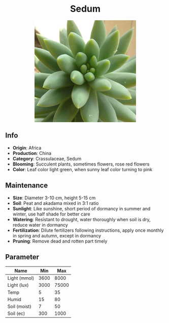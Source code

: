 <h1 align='center'>Sedum</h1>
<p align="center">
    <img 
        align='center'
        width='320'
        src="../images/sedum.png" 
        alt='Sedum' />
</p>

## Info

 - **Origin**: Africa
 - **Production**: China
 - **Category**: Crassulaceae, Sedum
 - **Blooming**: Succulent plants, sometimes flowers, rose red flowers
 - **Color**: Leaf color light green, when sunny leaf color turning to pink

## Maintenance

 - **Size**: Diameter 3-10 cm, height 5-15 cm
 - **Soil**: Peat and akadama mixed in 3:1 ratio
 - **Sunlight**: Like sunshine, short period of dormancy in summer and winter, use half shade for better care
 - **Watering**: Resistant to drought, water thoroughly when soil is dry, reduce water in dormancy
 - **Fertilization**: Dilute fertilizers following instructions,  apply once monthly in spring and autumn, except in dormancy
 - **Pruning**: Remove dead and rotten part timely

## Parameter

| Name         | Min  | Max   |
|--------------|------|-------|
| Light (mmol) | 3600 | 8000  |
| Light (lux)  | 3000 | 75000 |
| Temp         | 5    | 35    |
| Humid        | 15   | 80    |
| Soil (moist) | 7   | 50    |
| Soil (ec)    | 300  | 1000  |